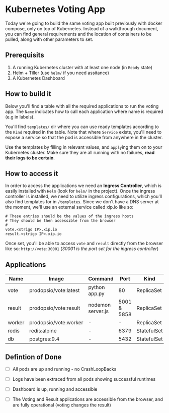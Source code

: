 # Kubernetes Voting App

Today we're going to build the same voting app built previously with docker compose, only on top of Kubernetes.
Instead of a walkthrough document, you can find general requirements and the location of containers to be pulled, along with other parameters to set.

## Prerequisits

1. A running Kubernetes cluster with at least one node (in `Ready` state)
1. Helm + Tiller (use `helm/` if you need assitance)
1. A Kubernetes Dashboard

## How to build it

Below you'll find a table with all the required applications to run the voting app.
The `Name` indicates how to call each application where name is required (e.g in labels).


You'll find `templates/` dir where you can use ready templates according to the `Kind` required in the table.
Note that where `Service` exists, you'll need to expose a service so that the pod is accessible from anywhere in the cluster.

Use the templates by filling in relevant values, and `apply`ing them on to your Kubernetes cluster. Make sure they are all running with no failures, **read their logs to be certain**.

## How to access it

In order to access the applications we need an **Ingress Controller**, which is easily installed with `Helm` (look for `helm/` in the project).
Once the ingress controller is installed, we need to utilize ingress configurations, which you'll also find templates for in `/templates`.
Since we don't have a DNS server at the moment, we'll use an external service called xip.io like so:
```
# These entries should be the values of the ingress hosts
# They should be then accessible from the browser
#
vote.<strigo IP>.xip.io
result.<strigo IP>.xip.io
```
Once set, you'll be able to access `vote` and `result` directly from the browser like so: `http://vote:30001`
(*30001 is the port set for the ingress controller*)


## Applications

Name | Image | Command | Port | Kind | URL | Service | Ingress
--- | --- | --- | --- | --- | --- | --- | ---
vote | prodopsio/vote:latest | python app.py | 80 | ReplicaSet | vote | vote:80 | V
result | prodopsio/vote:result | nodemon server.js | 5001 & 5858 | ReplicaSet | result | result:80 | V
worker | prodopsio/vote:worker | - | - | ReplicaSet | - | - | -
redis | redis:alpine | - | 6379 | StatefulSet | - | redis:6379 | -
db | postgres:9.4 | - | 5432 | StatefulSet | - | db:5432 | -


## Defintion of Done
- [ ] All pods are up and running - no CrashLoopBacks
- [ ] Logs have been extraced from all pods showing successful runtimes
- [ ] Dashboard is up, running and accessible
- [ ] The Voting and Result applications are accessible from the browser, and are fully operational (voting changes the result)

